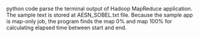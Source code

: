 python code parse the terminal output of Hadoop MapReduce application.
The sample text is stored at AESN_SOBEL.txt file.
Because the sample app is map-only job, the program finds the map 0% and map 100% for calculating elapsed time between start and end.
